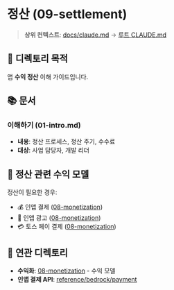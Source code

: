 # 정산 (09-settlement)

> **상위 컨텍스트**: [docs/claude.md](../claude.md) → [루트 CLAUDE.md](../../CLAUDE.md)

## 📌 디렉토리 목적

앱 **수익 정산** 이해 가이드입니다.

## 📚 문서

### 이해하기 (01-intro.md)
- **내용**: 정산 프로세스, 정산 주기, 수수료
- **대상**: 사업 담당자, 개발 리더

## 🎯 정산 관련 수익 모델

정산이 필요한 경우:
- 💰 인앱 결제 ([08-monetization](../08-monetization/))
- 📱 인앱 광고 ([08-monetization](../08-monetization/))
- 💳 토스 페이 결제 ([08-monetization](../08-monetization/))

## 🔗 연관 디렉토리

- **수익화**: [08-monetization](../08-monetization/) - 수익 모델
- **인앱 결제 API**: [reference/bedrock/payment](../reference/bedrock/payment/)
